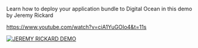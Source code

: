 Learn how to deploy your application bundle to Digital Ocean in this demo by Jeremy Rickard

https://www.youtube.com/watch?v=ciA1YuGOIo4&t=11s

[![JEREMY RICKARD DEMO](https://img.youtube.com/vi/ciA1YuGOIo4&t=11s/0.jpg)](https://www.youtube.com/watch?v=ciA1YuGOIo4&t=11s)
